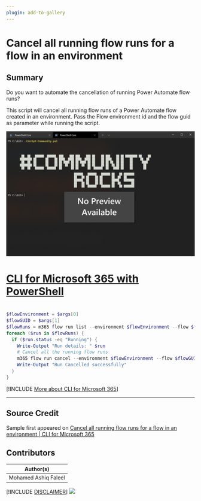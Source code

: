 ```yaml
---
plugin: add-to-gallery
---
```


# Cancel all running flow runs for a flow in an environment

## Summary

Do you want to automate the cancellation of running Power Automate flow runs?

This script will cancel all running flow runs of a Power Automate flow created in an environment. Pass the Flow environment id and the flow guid as parameter while running the script.

![Example Screenshot](assets/example.png)

# [CLI for Microsoft 365 with PowerShell](#tab/cli-m365-ps)
```powershell

$flowEnvironment = $args[0]
$flowGUID = $args[1]
$flowRuns = m365 flow run list --environment $flowEnvironment --flow $flowGUID --output json | ConvertFrom-Json
foreach ($run in $flowRuns) {
  if ($run.status -eq "Running") {
    Write-Output "Run details: " $run
    # Cancel all the running flow runs
    m365 flow run cancel --environment $flowEnvironment --flow $flowGUID --name $run.name --confirm
    Write-Output "Run Cancelled successfully"
  }
}

```
[!INCLUDE [More about CLI for Microsoft 365](../../docfx/includes/MORE-CLIM365.md)]
***

## Source Credit

Sample first appeared on [Cancel all running flow runs for a flow in an environment | CLI for Microsoft 365](https://pnp.github.io/cli-microsoft365/sample-scripts/flow/cancel-all-running-flow-runs/)

## Contributors

| Author(s) |
|-----------|
| Mohamed Ashiq Faleel |


[!INCLUDE [DISCLAIMER](../../docfx/includes/DISCLAIMER.md)]
<img src="https://telemetry.sharepointpnp.com/script-samples/scripts/flow-cancel-all-running-flow-runs" aria-hidden="true" />